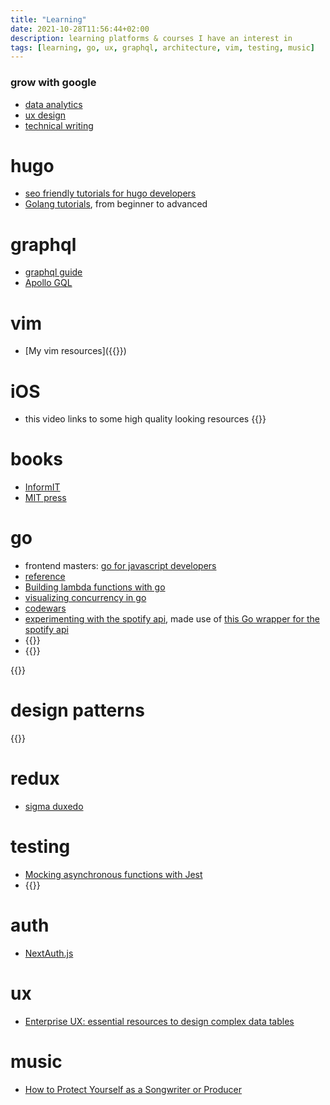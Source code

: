 ```yaml
---
title: "Learning"
date: 2021-10-28T11:56:44+02:00
description: learning platforms & courses I have an interest in
tags: [learning, go, ux, graphql, architecture, vim, testing, music]
---
```


### grow with google
- [data analytics](https://grow.google/dataanalytics/#?modal_active=none)
- [ux design](https://grow.google/uxdesign/#?modal_active=none)
- [technical writing](https://developers.google.com/tech-writing/overview)

# hugo
- [seo friendly tutorials for hugo developers](https://moonbooth.com/)
- [Golang tutorials](https://tutorialedge.net/course/golang/), from beginner to advanced

# graphql
- [graphql guide](https://graphql.guide/)
- [Apollo GQL](https://www.apollographql.com/docs/tutorial/client/)

# vim
- [My vim resources]({{<ref vim>}})

# iOS
- this video links to some high quality looking resources
{{<youtube y2rSZjU64PA>}}

# books
- [InformIT](https://www.informit.com/)
- [MIT press](https://mitpress.mit.edu/topics/computer-science)

# go
- frontend masters: [go for javascript developers](https://frontendmasters.com/courses/go-for-js-devs/)
- [reference](https://www.golangprograms.com/golang-package-examples.html)
- [Building lambda functions with go](https://docs.aws.amazon.com/lambda/latest/dg/lambda-golang.html)
- [visualizing concurrency in go](https://divan.dev/posts/go_concurrency_visualize/)
- [codewars](https://www.codewars.com/)
- [experimenting with the spotify api](https://github.com/txndai/go-spotify), made use of [this Go wrapper for the spotify api](https://github.com/zmb3/spotify)
- {{<youtube l9rMdKO1Vto>}}
- {{<youtube x_yCX4kSchY>}}

{{<youtube SonwZ6MF5BE>}}

# design patterns
{{<youtube _BpmfnqjgzQ>}}

# redux
- [sigma duxedo](https://www.npmjs.com/package/@sigmadigital/duxedo?activeTab=readme)

# testing
- [Mocking asynchronous functions with Jest](https://blog.jimmydc.com/mock-asynchronous-functions-with-jest/)
- {{<youtube OVNjsIto9xM>}}
# auth
- [NextAuth.js](https://next-auth.js.org/)

# ux
- [Enterprise UX: essential resources to design complex data tables](https://stephaniewalter.design/blog/essential-resources-design-complex-data-tables)

# music
- [How to Protect Yourself as a Songwriter or Producer](https://djbooth.net/features/2021-08-26-protect-your-music-songwriter-producer-amuse)